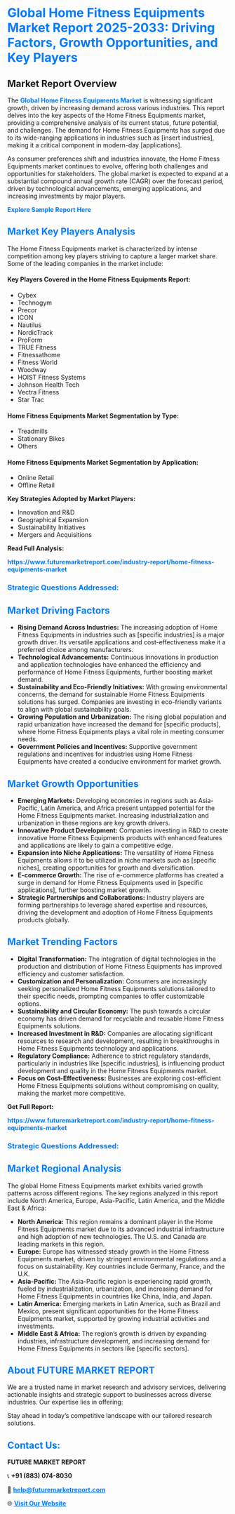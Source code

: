<h1 style="color: #007BFF;">Global Home Fitness Equipments Market Report 2025-2033: Driving Factors, Growth Opportunities, and Key Players</h1>

<section id="overview">
<h2>Market Report Overview</h2>
<p>The <a href="https://www.futuremarketreport.com/industry-report/home-fitness-equipments-market" style="color: #007BFF; text-decoration: none;"><strong>Global Home Fitness Equipments Market</strong></a> is witnessing significant growth, driven by increasing demand across various industries. This report delves into the key aspects of the Home Fitness Equipments market, providing a comprehensive analysis of its current status, future potential, and challenges. The demand for Home Fitness Equipments has surged due to its wide-ranging applications in industries such as [insert industries], making it a critical component in modern-day [applications].</p>
<p>As consumer preferences shift and industries innovate, the Home Fitness Equipments market continues to evolve, offering both challenges and opportunities for stakeholders. The global market is expected to expand at a substantial compound annual growth rate (CAGR) over the forecast period, driven by technological advancements, emerging applications, and increasing investments by major players.</p>
</section>

<section id="overview">
<p><a href="https://www.futuremarketreport.com/request-sample/reportId=109142" style="color: #007BFF; text-decoration: none;"><strong>Explore Sample Report Here</strong></a></p>
</section>

<section id="key-players">
<h2 style="color: #007BFF;">Market Key Players Analysis</h2>
<p>The Home Fitness Equipments market is characterized by intense competition among key players striving to capture a larger market share. Some of the leading companies in the market include:</p>
<h4>Key Players Covered in the Home Fitness Equipments Report:</h4>
<ul><li>Cybex</li><li>Technogym</li><li>Precor</li><li>ICON</li><li>Nautilus</li><li>NordicTrack</li><li>ProForm</li><li>TRUE Fitness</li><li>Fitnessathome</li><li>Fitness World</li><li>Woodway</li><li>HOIST Fitness Systems</li><li>Johnson Health Tech</li><li>Vectra Fitness</li><li>Star Trac</li></ul>
<h4>Home Fitness Equipments Market Segmentation by Type:</h4>
<ul><li>Treadmills</li><li>Stationary Bikes</li><li>Others</li></ul>

<h4>Home Fitness Equipments Market Segmentation by Application:</h4>
<ul><li>Online Retail</li><li>Offline Retail</li></ul>
<p><strong>Key Strategies Adopted by Market Players:</strong></p>
<ul>
<li>Innovation and R&D</li>
<li>Geographical Expansion</li>
<li>Sustainability Initiatives</li>
<li>Mergers and Acquisitions</li>
</ul>
</section>

<section>
<p><strong>Read Full Analysis: </strong></p><a href="https://www.futuremarketreport.com/industry-report/home-fitness-equipments-market" style="color: #007BFF; text-decoration: none;"><strong>https://www.futuremarketreport.com/industry-report/home-fitness-equipments-market</strong></a>
<h3 style="color: #007BFF;">Strategic Questions Addressed:</h3>
</section>

<section id="driving-factors">
<h2 style="color: #007BFF;">Market Driving Factors</h2>
<ul>
<li><strong>Rising Demand Across Industries:</strong> The increasing adoption of Home Fitness Equipments in industries such as [specific industries] is a major growth driver. Its versatile applications and cost-effectiveness make it a preferred choice among manufacturers.</li>
<li><strong>Technological Advancements:</strong> Continuous innovations in production and application technologies have enhanced the efficiency and performance of Home Fitness Equipments, further boosting market demand.</li>
<li><strong>Sustainability and Eco-Friendly Initiatives:</strong> With growing environmental concerns, the demand for sustainable Home Fitness Equipments solutions has surged. Companies are investing in eco-friendly variants to align with global sustainability goals.</li>
<li><strong>Growing Population and Urbanization:</strong> The rising global population and rapid urbanization have increased the demand for [specific products], where Home Fitness Equipments plays a vital role in meeting consumer needs.</li>
<li><strong>Government Policies and Incentives:</strong> Supportive government regulations and incentives for industries using Home Fitness Equipments have created a conducive environment for market growth.</li>
</ul>
</section>

<section id="growth-opportunities">
<h2 style="color: #007BFF;">Market Growth Opportunities</h2>
<ul>
<li><strong>Emerging Markets:</strong> Developing economies in regions such as Asia-Pacific, Latin America, and Africa present untapped potential for the Home Fitness Equipments market. Increasing industrialization and urbanization in these regions are key growth drivers.</li>
<li><strong>Innovative Product Development:</strong> Companies investing in R&D to create innovative Home Fitness Equipments products with enhanced features and applications are likely to gain a competitive edge.</li>
<li><strong>Expansion into Niche Applications:</strong> The versatility of Home Fitness Equipments allows it to be utilized in niche markets such as [specific niches], creating opportunities for growth and diversification.</li>
<li><strong>E-commerce Growth:</strong> The rise of e-commerce platforms has created a surge in demand for Home Fitness Equipments used in [specific applications], further boosting market growth.</li>
<li><strong>Strategic Partnerships and Collaborations:</strong> Industry players are forming partnerships to leverage shared expertise and resources, driving the development and adoption of Home Fitness Equipments products globally.</li>
</ul>
</section>

<section id="trending-factors">
<h2 style="color: #007BFF;">Market Trending Factors</h2>
<ul>
<li><strong>Digital Transformation:</strong> The integration of digital technologies in the production and distribution of Home Fitness Equipments has improved efficiency and customer satisfaction.</li>
<li><strong>Customization and Personalization:</strong> Consumers are increasingly seeking personalized Home Fitness Equipments solutions tailored to their specific needs, prompting companies to offer customizable options.</li>
<li><strong>Sustainability and Circular Economy:</strong> The push towards a circular economy has driven demand for recyclable and reusable Home Fitness Equipments solutions.</li>
<li><strong>Increased Investment in R&D:</strong> Companies are allocating significant resources to research and development, resulting in breakthroughs in Home Fitness Equipments technology and applications.</li>
<li><strong>Regulatory Compliance:</strong> Adherence to strict regulatory standards, particularly in industries like [specific industries], is influencing product development and quality in the Home Fitness Equipments market.</li>
<li><strong>Focus on Cost-Effectiveness:</strong> Businesses are exploring cost-efficient Home Fitness Equipments solutions without compromising on quality, making the market more competitive.</li>
</ul>
</section>

<section>
<p><strong>Get Full Report: </strong></p><a href="https://www.futuremarketreport.com/industry-report/home-fitness-equipments-market" style="color: #007BFF; text-decoration: none;"><strong>https://www.futuremarketreport.com/industry-report/home-fitness-equipments-market</strong></a>
<h3 style="color: #007BFF;">Strategic Questions Addressed:</h3>
</section>


<section id="regional-analysis">
<h2 style="color: #007BFF;">Market Regional Analysis</h2>
<p>The global Home Fitness Equipments market exhibits varied growth patterns across different regions. The key regions analyzed in this report include North America, Europe, Asia-Pacific, Latin America, and the Middle East & Africa:</p>
<ul>
<li><strong>North America:</strong> This region remains a dominant player in the Home Fitness Equipments market due to its advanced industrial infrastructure and high adoption of new technologies. The U.S. and Canada are leading markets in this region.</li>
<li><strong>Europe:</strong> Europe has witnessed steady growth in the Home Fitness Equipments market, driven by stringent environmental regulations and a focus on sustainability. Key countries include Germany, France, and the U.K.</li>
<li><strong>Asia-Pacific:</strong> The Asia-Pacific region is experiencing rapid growth, fueled by industrialization, urbanization, and increasing demand for Home Fitness Equipments in countries like China, India, and Japan.</li>
<li><strong>Latin America:</strong> Emerging markets in Latin America, such as Brazil and Mexico, present significant opportunities for the Home Fitness Equipments market, supported by growing industrial activities and investments.</li>
<li><strong>Middle East & Africa:</strong> The region’s growth is driven by expanding industries, infrastructure development, and increasing demand for Home Fitness Equipments in sectors like [specific sectors].</li>
</ul>
</section>

<footer>
<h2 style="color: #007BFF;">About FUTURE MARKET REPORT</h2>
<p>We are a trusted name in market research and advisory services, delivering actionable insights and strategic support to businesses across diverse industries. Our expertise lies in offering:</p>

<p>Stay ahead in today’s competitive landscape with our tailored research solutions.</p>

<h2 style="color: #007BFF;">Contact Us:</h2>
<p><strong>FUTURE MARKET REPORT</strong></p>
<p>📞 <strong>+91 (883) 074-8030</strong></p>
<p>📧 <strong><a href="mailto:help@futuremarketreport.com" style="color: #007BFF;">help@futuremarketreport.com</a></strong></p>
<p>🌐 <strong><a href="https://www.futuremarketreport.com/" style="color: #007BFF;">Visit Our Website</a></strong></p>
</footer>